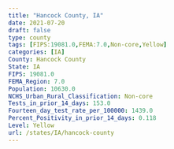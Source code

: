 ```yaml
---
title: "Hancock County, IA"
date: 2021-07-20
draft: false
type: county
tags: [FIPS:19081.0,FEMA:7.0,Non-core,Yellow]
categories: [IA]
County: Hancock County
State: IA
FIPS: 19081.0
FEMA_Region: 7.0
Population: 10630.0
NCHS_Urban_Rural_Classification: Non-core
Tests_in_prior_14_days: 153.0
Fourteen_day_test_rate_per_100000: 1439.0
Percent_Positivity_in_prior_14_days: 0.118
Level: Yellow
url: /states/IA/hancock-county
---
```



